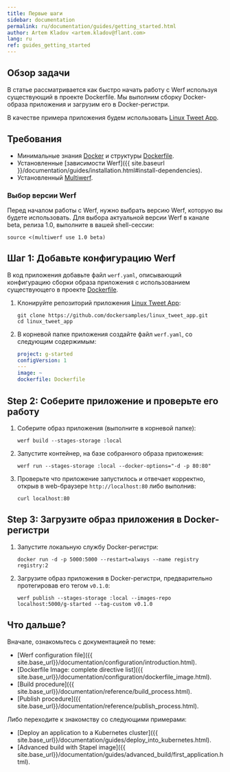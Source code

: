 ```yaml
---
title: Первые шаги
sidebar: documentation
permalink: ru/documentation/guides/getting_started.html
author: Artem Kladov <artem.kladov@flant.com>
lang: ru
ref: guides_getting_started
---
```


## Обзор задачи

В статье рассматривается как быстро начать работу с Werf используя существующий в проекте Dockerfile. Мы выполним сборку Docker-образа приложения и загрузим его в Docker-регистри.

В качестве примера приложения будем использовать [Linux Tweet App](https://github.com/dockersamples/linux_tweet_app).

## Требования

* Минимальные знания [Docker](https://www.docker.com/) и структуры [Dockerfile](https://docs.docker.com/engine/reference/builder/).
* Установленные [зависимости Werf]({{ site.baseurl }}/documentation/guides/installation.html#install-dependencies).
* Установленный [Multiwerf](https://github.com/flant/multiwerf).

### Выбор версии Werf

Перед началом работы с Werf, нужно выбрать версию Werf, которую вы будете использовать. Для выбора актуальной версии Werf в канале beta, релиза 1.0, выполните в вашей shell-сессии:

```shell
source <(multiwerf use 1.0 beta)
```

## Шаг 1: Добавьте конфигурацию Werf

В код приложения добавьте файл `werf.yaml`, описывающий конфигурацию сборки образа приложения с использованием существующего в проекте [Dockerfile](https://github.com/dockersamples/linux_tweet_app/blob/master/Dockerfile).

1. Клонируйте репозиторий приложения [Linux Tweet App](https://github.com/dockersamples/linux_tweet_app):

    ```shell
    git clone https://github.com/dockersamples/linux_tweet_app.git
    cd linux_tweet_app
    ```

1. В корневой папке приложения создайте файл `werf.yaml`, со следующим содержимым:

    ```yaml
    project: g-started
    configVersion: 1
    ---
    image: ~
    dockerfile: Dockerfile
    ```

## Step 2: Соберите приложение и проверьте его работу

1. Соберите образ приложения (выполните в корневой папке):

    ```shell
    werf build --stages-storage :local
    ```

1. Запустите контейнер, на базе собранного образа приложения:

    ```shell
    werf run --stages-storage :local --docker-options="-d -p 80:80"
    ```

1. Проверьте что приложение запустилось и отвечает корректно, открыв в web-браузере `http://localhost:80` либо выполнив:

    ```shell
    curl localhost:80
    ```

## Step 3: Загрузите образ приложения в Docker-регистри

1. Запустите локальную службу Docker-регистри:

    ```shell
    docker run -d -p 5000:5000 --restart=always --name registry registry:2
    ```

2. Загрузите образ приложения в Docker-регистри, предварительно протегировав его тегом `v0.1.0`:

    ```shell
    werf publish --stages-storage :local --images-repo localhost:5000/g-started --tag-custom v0.1.0
    ```

## Что дальше?

Вначале, ознакомьтесь с документацией по теме:
* [Werf configuration file]({{ site.base_url}}/documentation/configuration/introduction.html).
* [Dockerfile Image: complete directive list]({{ site.base_url}}/documentation/configuration/dockerfile_image.html).
* [Build procedure]({{ site.base_url}}/documentation/reference/build_process.html).
* [Publish procedure]({{ site.base_url}}/documentation/reference/publish_process.html).

Либо переходите к знакомству со следующими примерами:
* [Deploy an application to a Kubernetes cluster]({{ site.base_url}}/documentation/guides/deploy_into_kubernetes.html).
* [Advanced build with Stapel image]({{ site.base_url}}/documentation/guides/advanced_build/first_application.html).
